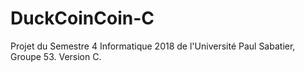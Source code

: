 # DuckCoinCoin-C
Projet du Semestre 4 Informatique 2018 de l'Université Paul Sabatier, Groupe 53. Version C.
